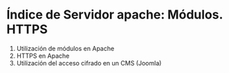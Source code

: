 # Índice de Servidor apache: Módulos. HTTPS
<ol> 
  <li>Utilización de módulos en Apache</li> 
  <li>HTTPS en Apache</li> 
  <li>Utilización del acceso cifrado en un CMS (Joomla)<br /></li> 
</ol>

